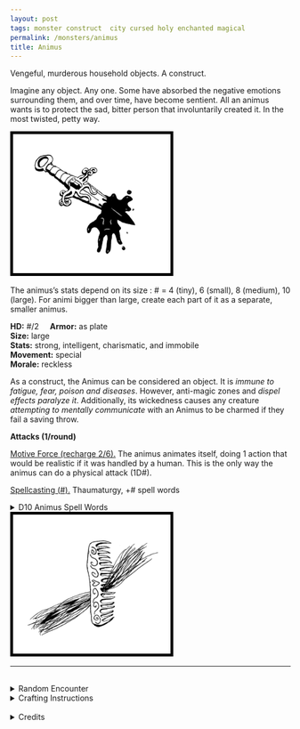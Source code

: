 ```yaml
---
layout: post
tags: monster construct  city cursed holy enchanted magical
permalink: /monsters/animus
title: Animus
---
```


Vengeful, murderous household objects. A construct.

Imagine any object. Any one. Some have absorbed the negative emotions surrounding them, and over time, have become sentient. All an animus wants is to protect the sad, bitter person that involuntarily created it. In the most twisted, petty way.

<img src="/images/Animus.png" alt="Animus"  height="250" style="border:5px solid black">

The animus’s stats depend on its size : # = 4 (tiny), 6 (small), 8 (medium), 10 (large). For animi bigger than large, create each part of it as a separate, smaller animus.

**HD:** #/2  &nbsp; &nbsp;  **Armor:** as plate <br>
**Size:** large <br>
**Stats:** strong, intelligent, charismatic, and immobile <br>
**Movement:** special <br>
**Morale:** reckless <br>

As a construct, the Animus can be considered an object. It is *immune to fatigue, fear, poison and diseases*. However, anti-magic zones and *dispel effects paralyze it*. Additionally, its wickedness causes any creature *attempting to mentally communicate* with an Animus to be charmed if they fail a saving throw.

**Attacks (1/round)**

<ins>Motive Force (recharge 2/6).</ins> The animus animates itself, doing 1 action that would be realistic if it was handled by a human. This is the only way the animus can do a physical attack (1D#).

<ins>Spellcasting (#).</ins> Thaumaturgy, +# spell words
<details markdown="1">
<summary>D10 Animus Spell Words</summary>

The animus knows a certain amount of spell words which it can combine in pairs to create spells. You can add other words to match the nature of the object, like *fire* for an oven, *music* for a piano, or *blood* for a knife.

| ---------------- | ---------------- |
| 1. Animate  |  6. Wind  |
| 2. Dead  |  7. Fear  |
| 3. Object &nbsp; &nbsp; &nbsp; &nbsp; &nbsp; |  8. Insect  |
| 4. Control  |  9. Giant  |
| 5. Weather  |  10. Plague  |

</details>

<img src="/images/Animus2.png" alt="Animus"  height="250" style="border:5px solid black">
<br>

---

<br>

<details markdown="1">
<summary>Random Encounter</summary>

1. **Monster:** 1 animus & 1 commoner.
1. **Lair:** The house of a bitter person, half abandoned and isolated. <br>    &nbsp; OR <br>    **Omen:** “I sense a lot of hatred in this room”
1. **Spoor:** A recent victim, seemingly killed by an impossible accident.
1. **Tracks:** A bitter diary page hinting at a location.
1. **Trace:** Gossip about how everybody hates the person who lives/lived here.
1. **Trace:** The funeral of a recent victim.
</details>

<details markdown="1">
<summary>Crafting Instructions</summary>
Creating an Animus requires # Spell Dice and a deeply bitter person attached to the object you want to transform. Roll 1D6 to know the result. Add 1 to your roll for each extra Spell Die spent.

1. You trap your own soul in the object. Your charisma becomes 0.
1. You kill the bitter person. It becomes a ghost.
1. You attract 1D6 shadows.
4-5.    The animus considers you a threat to the bitter person.
6+    The animus cannot attack you.
</details>

<br>

<details markdown="1">
<summary>Credits</summary>
I fucking love Ravenloft's [animators](http://adnd.geoshitties.installgentoo.com/mm/animatgr.html), just not their name. How fun is it to run a murder mystery where the weapon is the actual murderer. What is the motive? the negative emotions of a bitter person. It just runs itself. In extreme cases, a whole house and all its furniture can be made an animus, creating a quick, funhouse dungeon. — SaltyGoo
</details>



